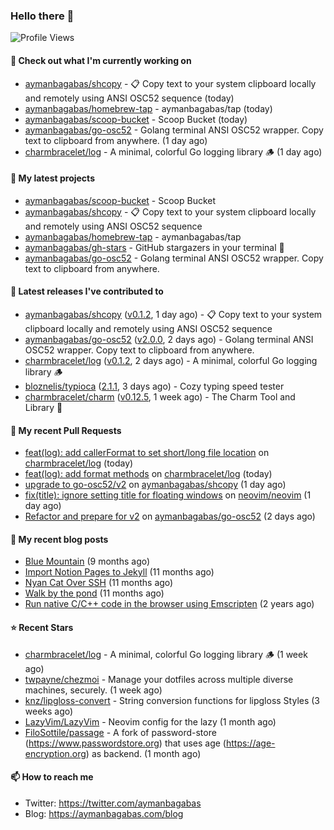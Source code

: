 ### Hello there 👋

![Profile Views](https://komarev.com/ghpvc/?username=aymanbagabas&label=PROFILE+VIEWS)

#### 👷 Check out what I'm currently working on

- [aymanbagabas/shcopy](https://github.com/aymanbagabas/shcopy) - 📋 Copy text to your system clipboard locally and remotely using ANSI OSC52 sequence (today)
- [aymanbagabas/homebrew-tap](https://github.com/aymanbagabas/homebrew-tap) - aymanbagabas/tap (today)
- [aymanbagabas/scoop-bucket](https://github.com/aymanbagabas/scoop-bucket) - Scoop Bucket (today)
- [aymanbagabas/go-osc52](https://github.com/aymanbagabas/go-osc52) - Golang terminal ANSI OSC52 wrapper. Copy text to clipboard from anywhere. (1 day ago)
- [charmbracelet/log](https://github.com/charmbracelet/log) - A minimal, colorful Go logging library 🪵 (1 day ago)

#### 🌱 My latest projects

- [aymanbagabas/scoop-bucket](https://github.com/aymanbagabas/scoop-bucket) - Scoop Bucket
- [aymanbagabas/shcopy](https://github.com/aymanbagabas/shcopy) - 📋 Copy text to your system clipboard locally and remotely using ANSI OSC52 sequence
- [aymanbagabas/homebrew-tap](https://github.com/aymanbagabas/homebrew-tap) - aymanbagabas/tap
- [aymanbagabas/gh-stars](https://github.com/aymanbagabas/gh-stars) - GitHub stargazers in your terminal 🌟
- [aymanbagabas/go-osc52](https://github.com/aymanbagabas/go-osc52) - Golang terminal ANSI OSC52 wrapper. Copy text to clipboard from anywhere.

#### 🔭 Latest releases I've contributed to

- [aymanbagabas/shcopy](https://github.com/aymanbagabas/shcopy) ([v0.1.2](https://github.com/aymanbagabas/shcopy/releases/tag/v0.1.2), 1 day ago) - 📋 Copy text to your system clipboard locally and remotely using ANSI OSC52 sequence
- [aymanbagabas/go-osc52](https://github.com/aymanbagabas/go-osc52) ([v2.0.0](https://github.com/aymanbagabas/go-osc52/releases/tag/v2.0.0), 2 days ago) - Golang terminal ANSI OSC52 wrapper. Copy text to clipboard from anywhere.
- [charmbracelet/log](https://github.com/charmbracelet/log) ([v0.1.2](https://github.com/charmbracelet/log/releases/tag/v0.1.2), 2 days ago) - A minimal, colorful Go logging library 🪵
- [bloznelis/typioca](https://github.com/bloznelis/typioca) ([2.1.1](https://github.com/bloznelis/typioca/releases/tag/2.1.1), 3 days ago) - Cozy typing speed tester
- [charmbracelet/charm](https://github.com/charmbracelet/charm) ([v0.12.5](https://github.com/charmbracelet/charm/releases/tag/v0.12.5), 1 week ago) - The Charm Tool and Library 🌟

#### 🔨 My recent Pull Requests

- [feat(log): add callerFormat to set short/long file location](https://github.com/charmbracelet/log/pull/34) on [charmbracelet/log](https://github.com/charmbracelet/log) (today)
- [feat(log): add format methods](https://github.com/charmbracelet/log/pull/33) on [charmbracelet/log](https://github.com/charmbracelet/log) (today)
- [upgrade to go-osc52/v2](https://github.com/aymanbagabas/shcopy/pull/3) on [aymanbagabas/shcopy](https://github.com/aymanbagabas/shcopy) (1 day ago)
- [fix(title): ignore setting title for floating windows](https://github.com/neovim/neovim/pull/22457) on [neovim/neovim](https://github.com/neovim/neovim) (1 day ago)
- [Refactor and prepare for v2](https://github.com/aymanbagabas/go-osc52/pull/1) on [aymanbagabas/go-osc52](https://github.com/aymanbagabas/go-osc52) (2 days ago)

#### 📜 My recent blog posts

- [Blue Mountain](https://aymanbagabas.com/blog/2022/06/02/blue-mountain.html) (9 months ago)
- [Import Notion Pages to Jekyll](https://aymanbagabas.com/blog/2022/03/29/import-notion-pages-to-jekyll.html) (11 months ago)
- [Nyan Cat Over SSH](https://aymanbagabas.com/blog/2022/03/25/nyan-cat-over-ssh.html) (11 months ago)
- [Walk by the pond](https://aymanbagabas.com/blog/2022/03/10/walk-by-the-pond.html) (11 months ago)
- [Run native C/C&#43;&#43; code in the browser using Emscripten](https://aymanbagabas.com/blog/2020/11/18/run-native-c-c&#43;&#43;-code-in-the-browser-using-emscripten.html) (2 years ago)

#### ⭐ Recent Stars

- [charmbracelet/log](https://github.com/charmbracelet/log) - A minimal, colorful Go logging library 🪵 (1 week ago)
- [twpayne/chezmoi](https://github.com/twpayne/chezmoi) - Manage your dotfiles across multiple diverse machines, securely. (1 week ago)
- [knz/lipgloss-convert](https://github.com/knz/lipgloss-convert) - String conversion functions for lipgloss Styles (3 weeks ago)
- [LazyVim/LazyVim](https://github.com/LazyVim/LazyVim) - Neovim config for the lazy (1 month ago)
- [FiloSottile/passage](https://github.com/FiloSottile/passage) - A fork of password-store (https://www.passwordstore.org) that uses age (https://age-encryption.org) as backend. (1 month ago)

#### 📫 How to reach me

- Twitter: https://twitter.com/aymanbagabas
- Blog: https://aymanbagabas.com/blog
